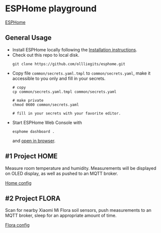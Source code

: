 # ESPHome playground

[ESPHome](https://esphome.io/)

## General Usage

- Install ESPHome locally following the [Installation instructions](https://esphome.io/guides/installing_esphome.html).
- Check out this repo to local disk.
  ```
  git clone https://github.com/ollliegits/esphome.git
  ```
- Copy file `common/secrets.yaml.tmpl` to `common/secrets.yaml`, make it accessible to you only and fill in your secrets.
  ```
  # copy
  cp common/secrets.yaml.tmpl common/secrets.yaml

  # make private
  chmod 0600 common/secrets.yaml

  # fill in your secrets with your favorite editor.
  ```
- Start ESPHome Web Console with
  ```
  esphome dashboard .
  ```
  and [open in browser](http://0.0.0.0:6052).

## #1 Project HOME

Measure room temperature and humidity. Measurements will be displayed on OLED display, as well as pushed to an MQTT broker.

[Home config](home.yaml)

## #2 Project FLORA

Scan for nearby Xiaomi Mi Flora soil sensors, push measurements to an MQTT broker, sleep for an appropriate amount of time.

[Flora config](flora.yaml)